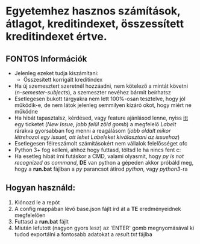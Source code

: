 # Egyetemhez hasznos számítások, átlagot, kreditindexet, összessített kreditindexet értve.
## FONTOS Információk
- Jelenleg ezeket tudja kiszámítani:
   - Összesített korrigált kreditindex
- Ha új szemesztert szeretnél hozzáadni, nem kötelező a mintát követni (*n-semester-subjects*), a szemeszter nevéhez bármit beírhatsz
- Esetlegesen bukott tárgyakra nem lett 100%-osan tesztelve, hogy jól működik-e, de nem látok jelenleg semmilyen kizáró okot, hogy miért ne működne
- Ha hibát tapasztalsz, kérdésed, vagy feature ajánlásod lenne, nyiss [itt](https://github.com/srchd/uni-calculations/issues) egy ticketet (*New Issue, jobb felül zöld gomb*) a megfelelő *Labelt* rárakva gyorsabban fog menni a reagálásom (*jobb oldalt mikor létrehozol egy issuet, ott lehet Labeleket kiválasztani az issuehoz*)
- Esetlegesen félreszámolt számításokért nem vállalok felelősséget ofc
- Python 3+ fog kelleni, ahhoz hogy futtasd, töltsd le ha nincs fent c:
- Ha esetleg hibát írni futáskor a CMD, valami olyasmit, hogy *py is not recognized as command*, **DE** van python a gépeden akkor próbáld meg, hogy a **run.bat** fájlban a *py* parancsot átírod *python*, vagy *python3*-ra
## Hogyan használd:
1. Klónozd le a repót
2. A config mappában lévő base.json fájlt írd át a **TE** eredményeidnek megfelelően
3. Futtasd a **run.bat** fájlt
4. Miután lefutott (nagyon gyors lesz) az 'ENTER' gomb megnyomásával ki tudod exportálni a fontosabb adatokat a *result.txt* fájlba
